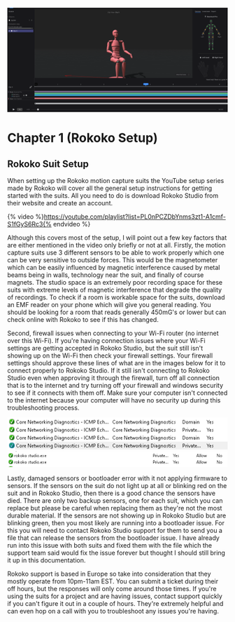 ![Rokoko Scene](/assets/rokoko_chap1.png)

# Chapter 1 (Rokoko Setup)

## Rokoko Suit Setup

When setting up the Rokoko motion capture suits the YouTube setup series made by Rokoko will cover all the general setup instructions for getting started with the suits. All you need to do is download Rokoko Studio from their website and create an account. 


{% video %}https://youtube.com/playlist?list=PL0nPCZDbYnms3zt1-A1cmf-S1fGyS6Rc3{% endvideo %}

Although this covers most of the setup, I will point out a few key factors that are either mentioned in the video only briefly or not at all. Firstly, the motion capture suits use 3 different sensors to be able to work properly which one can be very sensitive to outside forces. This would be the magnetometer which can be easily influenced by magnetic interference caused by metal beams being in walls, technology near the suit, and finally of course magnets. The studio space is an extremely poor recording space for these suits with extreme levels of magnetic interference that degrade the quality of recordings. To check if a room is workable space for the suits, download an EMF reader on your phone which will give you general reading. You should be looking for a room that reads generally 450mG's or lower but can check online with Rokoko to see if this has changed. 

Second, firewall issues when connecting to your Wi-Fi router (no internet over this Wi-Fi). If you're having connection issues where your Wi-Fi settings are getting accepted in Rokoko Studio, but the suit still isn't showing up on the Wi-Fi then check your firewall settings. Your firewall settings should approve these lines of what are in the images below for it to connect properly to Rokoko Studio. If it still isn't connecting to Rokoko Studio even when approving it through the firewall, turn off all connection that is to the internet and try turning off your firewall and windows security to see if it connects with them off. Make sure your computer isn't connected to the internet because your computer will have no security up during this troubleshooting process.

![Hidden Firewall Changes](/assets/firewall1.png)
![Rokoko Studio Firewall](/assets/firewall2.png)

Lastly, damaged sensors or bootloader error with it not applying firmware to sensors. If the sensors on the suit do not light up at all or blinking red on the suit and in Rokoko Studio, then there is a good chance the sensors have died. There are only two backup sensors, one for each suit, which you can replace but please be careful when replacing them as they're not the most durable material. If the sensors are not showing up in Rokoko Studio but are blinking green, then you most likely are running into a bootloader issue. For this you will need to contact Rokoko Studio support for them to send you a file that can release the sensors from the bootloader issue. I have already run into this issue with both suits and fixed them with the file which the support team said would fix the issue forever but thought I should still bring it up in this documentation.

Rokoko support is based in Europe so take into consideration that they mostly operate from 10pm-11am EST. You can submit a ticket during their off hours, but the responses will only come around those times. If you're using the suits for a project and are having issues, contact support quickly if you can't figure it out in a couple of hours. They're extremely helpful and can even hop on a call with you to troubleshoot any issues you're having.
